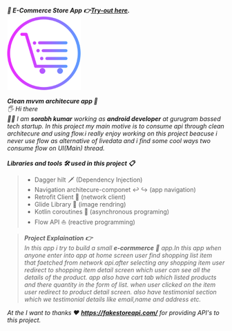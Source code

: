 ***🛒  E-Commerce Store App  👉[Try-out here](https://drive.google.com/file/d/1zDxYUWhx0HmgeGfGyDCJETA7R0fKALCo/view?usp=drivesdk).***</br>
 <img src="https://github.com/Sorabhkumar-dev/mvvm-using-usecase-and-flow/blob/master/app/src/main/res/drawable/ic_launcher.png" alt="E-Commerce Store " height="170"/></br>
 
***Clean mvvm architecure app 📱***<br>
*🖐️ Hi there*<br>
*🧑‍💻 I am **sorabh kumar** working as **android developer** at gurugram bassed tech startup. In this project my main motive is to consume api through clean
 architecure and using flow.i really enjoy working on this project beacuse i never use flow as alternative of livedata and i find some cool ways two consume 
 flow on UI(Main) thread.*<br><br>
***Libraries and tools 🛠️ used in this project 📋***<br>
>  - Dagger hilt 🗡️ (Dependency Injection)
> - Navigation architecure-componet ↩️ ↪️ (app navigation)
> - Retrofit Client 📶 (network client)
> - Glide Library 🎑 (image rendring)
> - Kotlin coroutines 🔀 (asynchronous programing)
> - Flow API ⛵ (reactive programming) <br>


> ***Project Explaination 👉***<br>
> *In this app i try to build a small **e-cormmerce** 🛒 app.In this app when anyone enter into app at home screen user find shopping list item that faetched 
from network api.after selecting any shopping item user redirect to shopping item detail screen which user can see all the details of the product.
app also have cart tab which listed products and there quantity in the form of list. when user clicked on the item user redirect to product detail screen.
also have testimonial section which we testimonial details like email,name and address etc.*

*At the I want to thanks ❤️ **https://fakestoreapi.com/** for providing API's to this project.*
